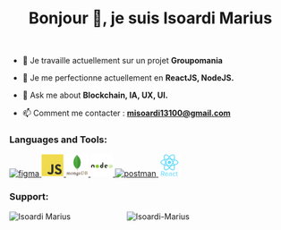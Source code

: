<h1 align="center">Bonjour 👋, je suis Isoardi Marius</h1>
</br>

- 🔭 Je travaille actuellement sur un projet **Groupomania**

- 🌱 Je me perfectionne actuellement en **ReactJS, NodeJS.**

- 💬 Ask me about **Blockchain, IA, UX, UI.**

- 📫 Comment me contacter : **misoardi13100@gmail.com**




<h3 align="left">Languages and Tools:</h3>
<p align="left"> <a href="https://www.figma.com/" target="_blank" rel="noreferrer"> <img src="https://www.vectorlogo.zone/logos/figma/figma-icon.svg" alt="figma" width="40" height="40"/> </a> <a href="https://developer.mozilla.org/en-US/docs/Web/JavaScript" target="_blank" rel="noreferrer"> <img src="https://raw.githubusercontent.com/devicons/devicon/master/icons/javascript/javascript-original.svg" alt="javascript" width="40" height="40"/> </a> <a href="https://www.mongodb.com/" target="_blank" rel="noreferrer"> <img src="https://raw.githubusercontent.com/devicons/devicon/master/icons/mongodb/mongodb-original-wordmark.svg" alt="mongodb" width="40" height="40"/> </a> <a href="https://nodejs.org" target="_blank" rel="noreferrer"> <img src="https://raw.githubusercontent.com/devicons/devicon/master/icons/nodejs/nodejs-original-wordmark.svg" alt="nodejs" width="40" height="40"/> </a> <a href="https://postman.com" target="_blank" rel="noreferrer"> <img src="https://www.vectorlogo.zone/logos/getpostman/getpostman-icon.svg" alt="postman" width="40" height="40"/> </a> <a href="https://reactjs.org/" target="_blank" rel="noreferrer"> <img src="https://raw.githubusercontent.com/devicons/devicon/master/icons/react/react-original-wordmark.svg" alt="react" width="40" height="40"/> </a> </p>

<h3 align="left">Support:</h3>
<p><a href="https://www.buymeacoffee.com/Isoardi Marius"> <img align="left" src="https://cdn.buymeacoffee.com/buttons/v2/default-yellow.png" height="50" width="210" alt="Isoardi Marius" /></a><a href="https://ko-fi.com/Isoardi-Marius"> <img align="left" src="https://cdn.ko-fi.com/cdn/kofi3.png?v=3" height="50" width="210" alt="Isoardi-Marius" /></a></p><br><br>
